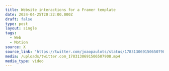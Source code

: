 ```yaml
---
title: Website interactions for a Framer template
date: 2024-04-25T20:22:00.000Z
draft: false
type: post
layout: single
tags:
  - Web
  - Motion
source: X
source_link: 'https://twitter.com/joaopaulots/status/1783130691506507908'
media: /uploads/twitter.com_1783130691506507908.mp4
media_type: video
---
```



